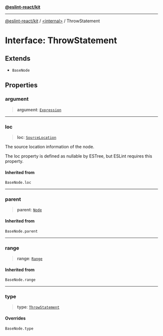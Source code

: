 [**@eslint-react/kit**](../../README.md)

***

[@eslint-react/kit](../../README.md) / [\<internal\>](../README.md) / ThrowStatement

# Interface: ThrowStatement

## Extends

- `BaseNode`

## Properties

### argument

> **argument**: [`Expression`](../type-aliases/Expression.md)

***

### loc

> **loc**: [`SourceLocation`](SourceLocation.md)

The source location information of the node.

The loc property is defined as nullable by ESTree, but ESLint requires this property.

#### Inherited from

`BaseNode.loc`

***

### parent

> **parent**: [`Node`](../type-aliases/Node.md)

#### Inherited from

`BaseNode.parent`

***

### range

> **range**: [`Range`](../type-aliases/Range.md)

#### Inherited from

`BaseNode.range`

***

### type

> **type**: [`ThrowStatement`](../README.md#throwstatement)

#### Overrides

`BaseNode.type`
